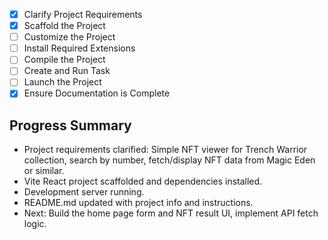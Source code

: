 - [x] Clarify Project Requirements
- [x] Scaffold the Project
- [ ] Customize the Project
- [ ] Install Required Extensions
- [ ] Compile the Project
- [ ] Create and Run Task
- [ ] Launch the Project
- [x] Ensure Documentation is Complete

## Progress Summary
- Project requirements clarified: Simple NFT viewer for Trench Warrior collection, search by number, fetch/display NFT data from Magic Eden or similar.
- Vite React project scaffolded and dependencies installed.
- Development server running.
- README.md updated with project info and instructions.
- Next: Build the home page form and NFT result UI, implement API fetch logic.
